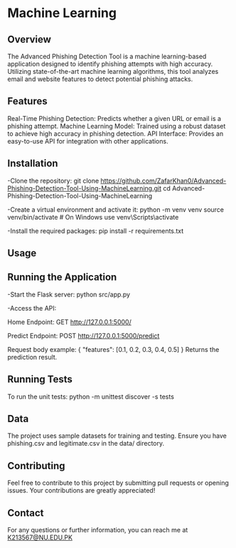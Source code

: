 # Machine Learning
## Overview
The Advanced Phishing Detection Tool is a machine learning-based application designed to identify phishing attempts with high accuracy. Utilizing state-of-the-art machine learning algorithms, this tool analyzes email and website features to detect potential phishing attacks.

## Features
Real-Time Phishing Detection: Predicts whether a given URL or email is a phishing attempt.
Machine Learning Model: Trained using a robust dataset to achieve high accuracy in phishing detection.
API Interface: Provides an easy-to-use API for integration with other applications.

## Installation
-Clone the repository:
  git clone https://github.com/ZafarKhan0/Advanced-Phishing-Detection-Tool-Using-MachineLearning.git
  cd Advanced-Phishing-Detection-Tool-Using-MachineLearning


-Create a virtual environment and activate it:
  python -m venv venv
  source venv/bin/activate  # On Windows use venv\Scripts\activate


-Install the required packages:
  pip install -r requirements.txt


## Usage
## Running the Application
 
-Start the Flask server:
  python src/app.py

-Access the API:

 Home Endpoint:
  GET http://127.0.0.1:5000/
  

 Predict Endpoint:
  POST http://127.0.0.1:5000/predict

Request body example:
{
  "features": [0.1, 0.2, 0.3, 0.4, 0.5]
}
Returns the prediction result.


## Running Tests
To run the unit tests:
python -m unittest discover -s tests

## Data
The project uses sample datasets for training and testing. Ensure you have phishing.csv and legitimate.csv in the data/ directory.

## Contributing
Feel free to contribute to this project by submitting pull requests or opening issues. Your contributions are greatly appreciated!

## Contact
For any questions or further information, you can reach me at K213567@NU.EDU.PK

